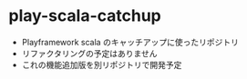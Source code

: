 # play-scala-catchup
- Playframework scala のキャッチアップに使ったリポジトリ
- リファクタリングの予定はありません
- これの機能追加版を別リポジトリで開発予定
